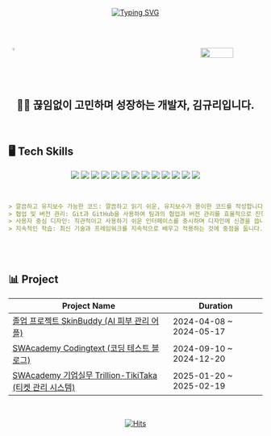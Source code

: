 <div align="center">

<br><br>

[![Typing SVG](https://readme-typing-svg.herokuapp.com?font=Oleo+Script&color=A4C6DE&size=35&center=true&vCenter=true&width=404&height=53&lines=%E3%80%80%E3%80%80Welcome%2C+I'm+Gyuri.+%E3%80%80%E3%80%80)](https://git.io/typing-svg)

<br><br>

<div style="display: flex; justify-content: space-between;">
  <a href="https://github.com/anuraghazra/github-readme-stats">
    <img src="https://github-readme-stats.vercel.app/api?username=lamiiiii&show_icons=true&theme=material-palenight&hide_border=true&bg_color=A4C6DE&icon_color=E3E3E3A8&text_color=fff&title_color=24130F&count_private=true" width="48%" />
  </a>
  <img src="https://github-readme-stats.vercel.app/api/top-langs/?username=lamiiiii&layout=compact&langs_count=10&bg_color=A4C6DE&title_color=ffffff&text_color=ffffff&hide_border=False" width="36%" />
</div>

<br><br>
## 👩‍💻 끊임없이 고민하며 성장하는 개발자, 김규리입니다.
<br>
</div>

## 🖥️ Tech Skills
<div align="center">
  <img src="https://img.shields.io/badge/React-61DAFB?style=for-the-badge&logo=react&logoColor=white" />
  <img src="https://img.shields.io/badge/TypeScript-3178C6?style=for-the-badge&logo=typescript&logoColor=white" />
  <img src="https://img.shields.io/badge/JavaScript-F7DF1E?style=for-the-badge&logo=javascript&logoColor=black" />
  <img src="https://img.shields.io/badge/Next.js-000000?style=for-the-badge&logo=next.js&logoColor=white" />
  <img src="https://img.shields.io/badge/React_Native-61DAFB?style=for-the-badge&logo=react&logoColor=white" />
  <img src="https://img.shields.io/badge/HTML-E34F26?style=for-the-badge&logo=html5&logoColor=white" />
  <img src="https://img.shields.io/badge/Node.js-339933?style=for-the-badge&logo=node.js&logoColor=white" />
  <img src="https://img.shields.io/badge/CSS3-1572B6?style=for-the-badge&logo=css3&logoColor=white" />
  <img src="https://img.shields.io/badge/C++-00599C?style=for-the-badge&logo=cplusplus&logoColor=white" />
   <img src="https://img.shields.io/badge/Git-F05032?style=for-the-badge&logo=git&logoColor=white" />
  <img src="https://img.shields.io/badge/GitHub-181717?style=for-the-badge&logo=github&logoColor=white" />
  <img src="https://img.shields.io/badge/Notion-000000?style=for-the-badge&logo=notion&logoColor=white" />
  <img src="https://img.shields.io/badge/Figma-F24E1E?style=for-the-badge&logo=figma&logoColor=white" />
</div>

<br>

```markdown

> 깔끔하고 유지보수 가능한 코드: 깔끔하고 읽기 쉬운, 유지보수가 용이한 코드를 작성합니다.
> 협업 및 버전 관리: Git과 GitHub을 사용하여 팀과의 협업과 버전 관리를 효율적으로 진행합니다.
> 사용자 중심 디자인: 직관적이고 사용하기 쉬운 인터페이스를 중시하며 디자인에 신경을 씁니다.
> 지속적인 학습: 최신 기술과 프레임워크를 지속적으로 배우고 적용하는 것에 중점을 둡니다.

```

<br><br>

## 📊 Project

| Project Name        | Duration       |
|---------------------|----------------|
| [졸업 프로젝트 SkinBuddy (AI 피부 관리 어플)](https://github.com/Computer-skunks/Skin-Buddy-Frontend-Web) | 2024-04-08 ~ 2024-05-17 |
| [SWAcademy Codingtext (코딩 테스트 블로그)](https://github.com/Xeat-KEA/CodingText-FrontEnd) | 2024-09-10 ~ 2024-12-20 |
| [SWAcademy 기업실무 Trillion-TikiTaka (티켓 관리 시스템)](https://github.com/lamiiiii/TRILLION-TikiTaka-FE) | 2025-01-20 ~ 2025-02-19 |

<div align="center">
<br>

[![Hits](https://hits.seeyoufarm.com/api/count/incr/badge.svg?url=https%3A%2F%2Fgithub.com%2Flamiiiii&count_bg=%23A4C6DE&title_bg=%2324130F&icon=javascript.svg&icon_color=%23A4C6DE&title=hits&edge_flat=false)](https://hits.seeyoufarm.com)
<br>
</div>

